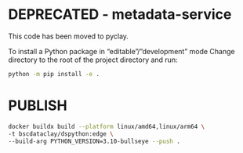 # DEPRECATED - metadata-service

This code has been moved to pyclay.

To install a Python package in “editable”/”development” mode Change directory to the root of the project directory and run:

```bash
python -m pip install -e .
```


# PUBLISH

```bash
docker buildx build --platform linux/amd64,linux/arm64 \
-t bscdataclay/dspython:edge \
--build-arg PYTHON_VERSION=3.10-bullseye --push .
```
